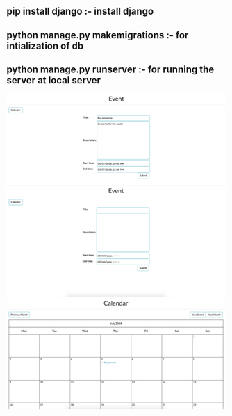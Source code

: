 pip install django :- install django
-------------------
python manage.py makemigrations :- for intialization of db
-------------------
python manage.py runserver :- for running the server at local server
-------------------
![app_layout](img/1.png)
![app_layout](img/2.png)
![app_layout](img/3.png)

